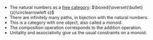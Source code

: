 - The natural numbers as a [free category](/docs/math/defs/freecat.qmd): 
  $\boxed{\overset{\bullet}{z}\circlearrowleft s}$
- There are infinitely many paths, in bijection with the natural numbers.
- This is a category with one object, also called a *monoid*.
- The composition operation corresponds to the addition operation.
- Unitality and associativity give us the usual constraints on a monoid.